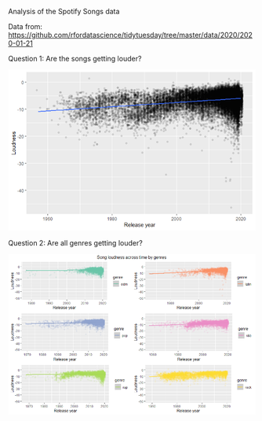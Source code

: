 Analysis of the Spotify Songs data 

Data from: https://github.com/rfordatascience/tidytuesday/tree/master/data/2020/2020-01-21

Question 1: Are the songs getting louder?

![alt text](https://github.com/EvaMurzyn/TidyTuesdays/blob/master/2020-01-21%20Spotify%20Songs/Loudness%20aggregate.png)

Question 2: Are all genres getting louder?

![alt text](https://github.com/EvaMurzyn/TidyTuesdays/blob/master/2020-01-21%20Spotify%20Songs/Loudness.png)
